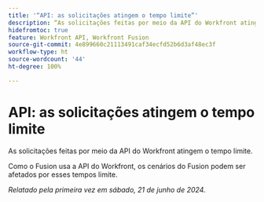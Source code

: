 ```yaml
---
title: '“API: as solicitações atingem o tempo limite”'
description: “As solicitações feitas por meio da API do Workfront atingem o tempo limite.”
hidefromtoc: true
feature: Workfront API, Workfront Fusion
source-git-commit: 4e899660c21113491caf34ecfd52b6d3af48ec3f
workflow-type: ht
source-wordcount: '44'
ht-degree: 100%

---
```



# API: as solicitações atingem o tempo limite

As solicitações feitas por meio da API do Workfront atingem o tempo limite.

Como o Fusion usa a API do Workfront, os cenários do Fusion podem ser afetados por esses tempos limite.

_Relatado pela primeira vez em sábado, 21 de junho de 2024._
